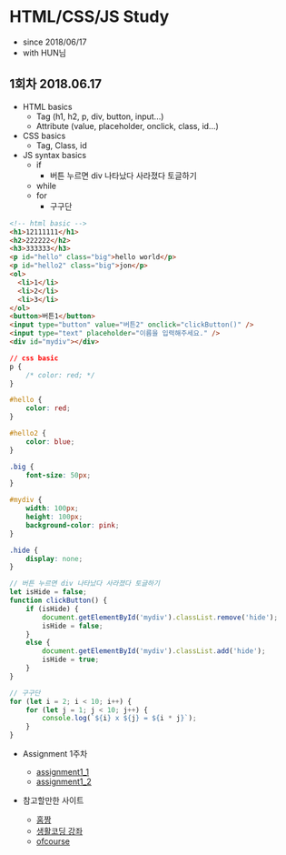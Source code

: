 # HTML/CSS/JS Study

- since 2018/06/17
- with HUN님

## 1회차 2018.06.17

* HTML basics
    * Tag (h1, h2, p, div, button, input...)
    * Attribute (value, placeholder, onclick, class, id...)
* CSS basics
    * Tag, Class, id
* JS syntax basics
    * if
        * 버튼 누르면 div 나타났다 사라졌다 토글하기
    * while
    * for
        * 구구단
        
```html
<!-- html basic -->
<h1>12111111</h1>
<h2>222222</h2>
<h3>333333</h3>
<p id="hello" class="big">hello world</p>
<p id="hello2" class="big">jon</p>
<ol>
  <li>1</li>
  <li>2</li>
  <li>3</li>
</ol>
<button>버튼1</button>
<input type="button" value="버튼2" onclick="clickButton()" />
<input type="text" placeholder="이름을 입력해주세요." />
<div id="mydiv"></div>
```
```css
// css basic
p {
    /* color: red; */
}

#hello {
    color: red;
}

#hello2 {
    color: blue;
}

.big {
    font-size: 50px;
}

#mydiv {
    width: 100px;
    height: 100px;
    background-color: pink;
}

.hide {
    display: none;
}
```
```javascript
// 버튼 누르면 div 나타났다 사라졌다 토글하기
let isHide = false;
function clickButton() {
    if (isHide) {
        document.getElementById('mydiv').classList.remove('hide');
        isHide = false;
    }
    else {
        document.getElementById('mydiv').classList.add('hide');
        isHide = true;
    }
}
```
```javascript
// 구구단
for (let i = 2; i < 10; i++) {
    for (let j = 1; j < 10; j++) {
        console.log(`${i} x ${j} = ${i * j}`);
    }
}
```

* Assignment 1주차
    * [assignment1_1](https://github.com/JonJee/JavascriptStudy/blob/master/round%201/assignment1_1.md)
    * [assignment1_2](https://github.com/JonJee/JavascriptStudy/blob/master/round%201/assignment1_2.md)
    
* 참고할만한 사이트
   * [홈짱](http://www.homejjang.com/)
   * [생활코딩 강좌](https://www.inflearn.com/course/javascript-%EC%9E%90%EB%B0%94%EC%8A%A4%ED%81%AC%EB%A6%BD%ED%8A%B8-%EA%B0%95%EC%A2%8C/)
   * [ofcourse](https://ofcourse.kr/)
